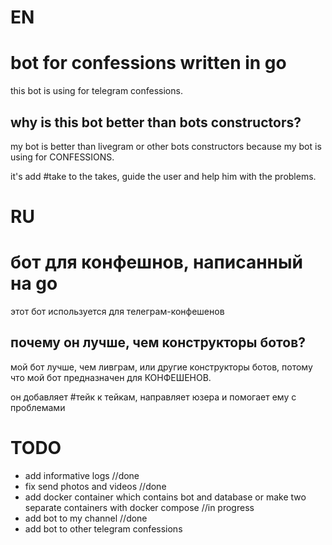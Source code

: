 # EN
# bot for confessions written in go
this bot is using for telegram confessions.
## why is this bot better than bots constructors?
my bot is better than livegram or other bots constructors
because my bot is using for CONFESSIONS. 

it's add #take to the takes,
guide the user and help him with the problems.

# RU 
# бот для конфешнов, написанный на go
этот бот используется для телеграм-конфешенов
## почему он лучше, чем конструкторы ботов?
мой бот лучше, чем ливграм, или другие конструкторы ботов, 
потому что мой бот предназначен для КОНФЕШЕНОВ.

он добавляет #тейк к тейкам, направляет юзера и помогает
ему с проблемами

# TODO
- add informative logs //done
- fix send photos and videos //done
- add docker container which contains bot and database or make two separate containers with docker compose //in progress
- add bot to my channel //done
- add bot to other telegram confessions
